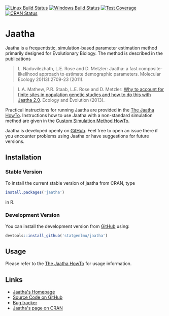 [![Linux Build Status](https://travis-ci.org/statgenlmu/jaatha.svg?branch=master)](https://travis-ci.org/statgenlmu/jaatha) 
[![Windows Build Status](https://ci.appveyor.com/api/projects/status/m2liqrwf277ag6kh/branch/master?svg=true)](https://ci.appveyor.com/project/paulstaab/jaatha/branch/master) 
[![Test Coverage](https://coveralls.io/repos/paulstaab/jaatha/badge.svg?branch=master)](https://coveralls.io/r/paulstaab/jaatha) 
[![CRAN Status](http://www.r-pkg.org/badges/version/jaatha)](http://cran.r-project.org/web/packages/jaatha)


Jaatha
======

Jaatha is a frequentistic, simulation-based parameter estimation method primarily designed 
for Evolutionary Biology. The method is described in the publications

> L. Naduvilezhath, L.E. Rose and D. Metzler:
> Jaatha: a fast composite-likelihood approach to estimate demographic 
> parameters. Molecular Ecology 20(13):2709-23 (2011).

> L.A. Mathew, P.R. Staab, L.E. Rose and D. Metzler:
> [Why to account for finite sites in population genetic studies and 
> how to do this with Jaatha 2.0][1]. Ecology and Evolution (2013).

Practical instructions for running Jaatha are provided in the 
[The Jaatha HowTo][2]. Instructions how to use Jaatha with a non-standard 
simulation method are given in the [Custom Simulation Method HowTo][3]. 

Jaatha is developed openly on [GitHub][4]. Feel free to open an issue there if 
you encounter problems using Jaatha or have suggestions for future versions.


Installation
------------

### Stable Version

To install the current stable version of jaatha from CRAN, type

```R
install.packages('jaatha')
```

in R.


### Development Version

You can install the development version from [GitHub][4] using: 

```R
devtools::install_github('statgenlmu/jaatha')
```



Usage
-----

Please refer to the [The Jaatha HowTo][2] for usage information.



Links
-----

[1]: http://onlinelibrary.wiley.com/doi/10.1002/ece3.722/abstract
[2]: https://github.com/statgenlmu/jaatha/raw/master/howtos/jaatha_howto.pdf
[3]: https://github.com/statgenlmu/jaatha/raw/master/howtos/custom_simulator_howto.pdf
[4]: https://github.com/statgenlmu/jaatha

* [Jaatha's Homepage](http://evol.bio.lmu.de/_statgen/software/jaatha)
* [Source Code on GitHub](https://github.com/statgenlmu/jaatha)
* [Bug tracker](https://github.com/paulstaab/statgenlmu/issues)
* [Jaatha's page on CRAN](http://cran.r-project.org/web/packages/jaatha/index.html)
